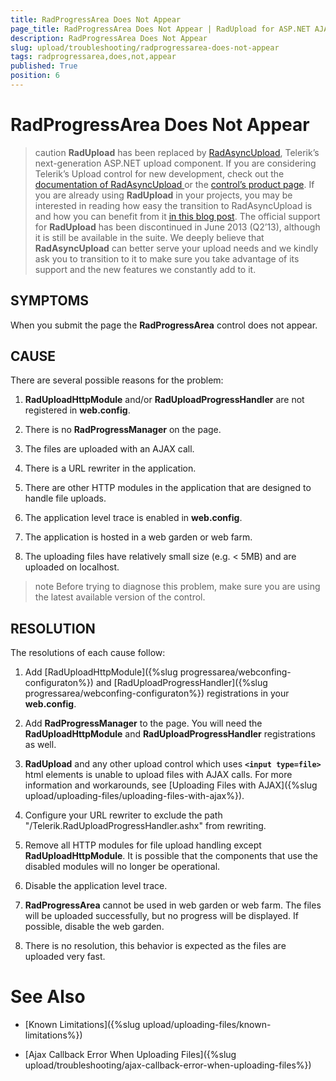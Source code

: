 ```yaml
---
title: RadProgressArea Does Not Appear
page_title: RadProgressArea Does Not Appear | RadUpload for ASP.NET AJAX Documentation
description: RadProgressArea Does Not Appear
slug: upload/troubleshooting/radprogressarea-does-not-appear
tags: radprogressarea,does,not,appear
published: True
position: 6
---
```


# RadProgressArea Does Not Appear



>caution  **RadUpload** has been replaced by [RadAsyncUpload](https://demos.telerik.com/aspnet-ajax/asyncupload/examples/overview/defaultcs.aspx), Telerik’s next-generation ASP.NET upload component. If you are considering Telerik’s Upload control for new development, check out the [documentation of RadAsyncUpload ](https://www.telerik.com/help/aspnet-ajax/asyncupload-overview.html) or the [control’s product page](https://www.telerik.com/products/aspnet-ajax/asyncupload.aspx). If you are already using **RadUpload** in your projects, you may be interested in reading how easy the transition to RadAsyncUpload is and how you can benefit from it [in this blog post](https://blogs.telerik.com/blogs/12-12-05/the-case-of-telerik-s-new-old-asp.net-ajax-upload-control-radasyncupload). The official support for **RadUpload** has been discontinued in June 2013 (Q2’13), although it is still be available in the suite. We deeply believe that **RadAsyncUpload** can better serve your upload needs and we kindly ask you to transition to it to make sure you take advantage of its support and the new features we constantly add to it.
>


## SYMPTOMS

When you submit the page the **RadProgressArea** control does not appear.

## CAUSE

There are several possible reasons for the problem:

1. **RadUploadHttpModule** and/or **RadUploadProgressHandler** are not registered in **web.config**.

1. There is no **RadProgressManager** on the page.

1. The files are uploaded with an AJAX call.

1. There is a URL rewriter in the application.

1. There are other HTTP modules in the application that are designed to handle file uploads.

1. The application level trace is enabled in **web.config**.

1. The application is hosted in a web garden or web farm.

1. The uploading files have relatively small size (e.g. < 5MB) and are uploaded on localhost.

>note Before trying to diagnose this problem, make sure you are using the latest available version of the control.
>


## RESOLUTION

The resolutions of each cause follow:

1. Add [RadUploadHttpModule]({%slug progressarea/webconfing-configuraton%}) and [RadUploadProgressHandler]({%slug progressarea/webconfing-configuraton%}) registrations in your **web.config**.

1. Add **RadProgressManager** to the page. You will need the **RadUploadHttpModule** and **RadUploadProgressHandler** registrations as well.

1. **RadUpload** and any other upload control which uses **`<input type=file>`** html elements is unable to upload files with AJAX calls. For more information and workarounds, see [Uploading Files with AJAX]({%slug upload/uploading-files/uploading-files-with-ajax%}).

1. Configure your URL rewriter to exclude the path "/Telerik.RadUploadProgressHandler.ashx" from rewriting.

1. Remove all HTTP modules for file upload handling except **RadUploadHttpModule**. It is possible that the components that use the disabled modules will no longer be operational.

1. Disable the application level trace.

1. **RadProgressArea** cannot be used in web garden or web farm. The files will be uploaded successfully, but no progress will be displayed. If possible, disable the web garden.

1. There is no resolution, this behavior is expected as the files are uploaded very fast.

# See Also

 * [Known Limitations]({%slug upload/uploading-files/known-limitations%})

 * [Ajax Callback Error When Uploading Files]({%slug upload/troubleshooting/ajax-callback-error-when-uploading-files%})
